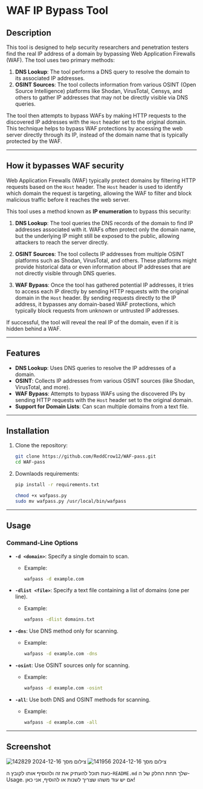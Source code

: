 # WAF IP Bypass Tool

## Description

This tool is designed to help security researchers and penetration testers find the real IP address of a domain by bypassing Web Application Firewalls (WAF). The tool uses two primary methods:

1. **DNS Lookup**: The tool performs a DNS query to resolve the domain to its associated IP addresses.
2. **OSINT Sources**: The tool collects information from various OSINT (Open Source Intelligence) platforms like Shodan, VirusTotal, Censys, and others to gather IP addresses that may not be directly visible via DNS queries.

The tool then attempts to bypass WAFs by making HTTP requests to the discovered IP addresses with the `Host` header set to the original domain. This technique helps to bypass WAF protections by accessing the web server directly through its IP, instead of the domain name that is typically protected by the WAF.

---

## How it bypasses WAF security

Web Application Firewalls (WAF) typically protect domains by filtering HTTP requests based on the `Host` header. The `Host` header is used to identify which domain the request is targeting, allowing the WAF to filter and block malicious traffic before it reaches the web server.

This tool uses a method known as **IP enumeration** to bypass this security:

1. **DNS Lookup**: The tool queries the DNS records of the domain to find IP addresses associated with it. WAFs often protect only the domain name, but the underlying IP might still be exposed to the public, allowing attackers to reach the server directly.

2. **OSINT Sources**: The tool collects IP addresses from multiple OSINT platforms such as Shodan, VirusTotal, and others. These platforms might provide historical data or even information about IP addresses that are not directly visible through DNS queries.

3. **WAF Bypass**: Once the tool has gathered potential IP addresses, it tries to access each IP directly by sending HTTP requests with the original domain in the `Host` header. By sending requests directly to the IP address, it bypasses any domain-based WAF protections, which typically block requests from unknown or untrusted IP addresses.

If successful, the tool will reveal the real IP of the domain, even if it is hidden behind a WAF.

---

## Features

- **DNS Lookup**: Uses DNS queries to resolve the IP addresses of a domain.
- **OSINT**: Collects IP addresses from various OSINT sources (like Shodan, VirusTotal, and more).
- **WAF Bypass**: Attempts to bypass WAFs using the discovered IPs by sending HTTP requests with the `Host` header set to the original domain.
- **Support for Domain Lists**: Can scan multiple domains from a text file.

---

## Installation

1. Clone the repository:

   ```bash
   git clone https://github.com/ReddCrow12/WAF-pass.git
   cd WAF-pass
2. Downlaods requirements:
   
   ```bash
   pip install -r requirements.txt

   chmod +x wafpass.py
   sudo mv wafpass.py /usr/local/bin/wafpass

---

## Usage
### Command-Line Options

- **`-d <domain>`**: Specify a single domain to scan.
  - Example:
    ```bash
    wafpass -d example.com 
    ```

- **`-dlist <file>`**: Specify a text file containing a list of domains (one per line).
  - Example:
    ```bash
    wafpass -dlist domains.txt
    ```

- **`-dns`**: Use DNS method only for scanning.
  - Example:
    ```bash
    wafpass -d example.com -dns
    ```

- **`-osint`**: Use OSINT sources only for scanning.
  - Example:
    ```bash
    wafpass -d example.com -osint
    ```

- **`-all`**: Use both DNS and OSINT methods for scanning.
  - Example:
    ```bash
    wafpass -d example.com -all
    ```

---

## Screenshot

![צילום מסך 2024-12-16 142829](https://github.com/user-attachments/assets/52ba44a4-771f-4a45-83c3-013bb9150dbd)
![צילום מסך 2024-12-16 141956](https://github.com/user-attachments/assets/04f22713-0855-4260-a782-cfe8ef51ad4f)


כעת תוכל להעתיק את זה ולהוסיף אותו לקובץ ה-`README.md` שלך תחת החלק של ה-Usage. אם יש עוד משהו שצריך לשנות או להוסיף, אני כאן!
